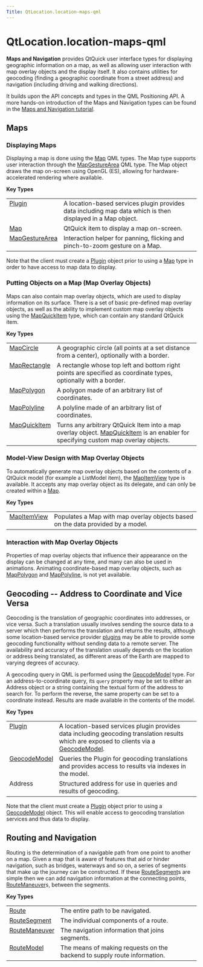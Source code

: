 ```yaml
---
Title: QtLocation.location-maps-qml
---
```


# QtLocation.location-maps-qml

<span class="subtitle"></span>
<!-- $$$location-maps-qml.html-description -->
<p><b>Maps and Navigation</b> provides QtQuick user interface types for displaying geographic information on a map, as well as allowing user interaction with map overlay objects and the display itself. It also contains utilities for geocoding (finding a geographic coordinate from a street address) and navigation (including driving and walking directions).</p>
<p>It builds upon the API concepts and types in the QML Positioning API. A more hands-on introduction of the Maps and Navigation types can be found in the <a href="QtLocation.qml-location5-maps.md">Maps and Navigation tutorial</a>.</p>
<h2 id="maps">Maps</h2>
<h3 >Displaying Maps</h3>
<p>Displaying a map is done using the <a href="QtLocation.Map.md">Map</a> QML types. The Map type supports user interaction through the <a href="QtLocation.MapGestureArea.md">MapGestureArea</a> QML type. The Map object draws the map on-screen using OpenGL (ES), allowing for hardware-accelerated rendering where available.</p>
<p><b>Key Types</b></p>
<table class="generic">
<tr valign="top"><td ><a href="QtLocation.Plugin.md">Plugin</a></td><td >A location-based services plugin provides data including map data which is then displayed in a Map object.</td></tr>
<tr valign="top"><td ><a href="QtLocation.Map.md">Map</a></td><td >QtQuick item to display a map on-screen.</td></tr>
<tr valign="top"><td ><a href="QtLocation.MapGestureArea.md">MapGestureArea</a></td><td >Interaction helper for panning, flicking and pinch-to-zoom gesture on a Map.</td></tr>
</table>
<p>Note that the client must create a <a href="QtLocation.Plugin.md">Plugin</a> object prior to using a <a href="QtLocation.Map.md">Map</a> type in order to have access to map data to display.</p>
<h3 >Putting Objects on a Map (Map Overlay Objects)</h3>
<p>Maps can also contain map overlay objects, which are used to display information on its surface. There is a set of basic pre-defined map overlay objects, as well as the ability to implement custom map overlay objects using the <a href="QtLocation.MapQuickItem.md">MapQuickItem</a> type, which can contain any standard QtQuick item.</p>
<p><b>Key Types</b></p>
<table class="generic">
<tr valign="top"><td ><a href="QtLocation.MapCircle.md">MapCircle</a></td><td >A geographic circle (all points at a set distance from a center), optionally with a border.</td></tr>
<tr valign="top"><td ><a href="QtLocation.MapRectangle.md">MapRectangle</a></td><td >A rectangle whose top left and bottom right points are specified as coordinate types, optionally with a border.</td></tr>
<tr valign="top"><td ><a href="QtLocation.MapPolygon.md">MapPolygon</a></td><td >A polygon made of an arbitrary list of coordinates.</td></tr>
<tr valign="top"><td ><a href="QtLocation.MapPolyline.md">MapPolyline</a></td><td >A polyline made of an arbitrary list of coordinates.</td></tr>
<tr valign="top"><td ><a href="QtLocation.MapQuickItem.md">MapQuickItem</a></td><td >Turns any arbitrary QtQuick Item into a map overlay object. <a href="QtLocation.MapQuickItem.md">MapQuickItem</a> is an enabler for specifying custom map overlay objects.</td></tr>
</table>
<h3 >Model-View Design with Map Overlay Objects</h3>
<p>To automatically generate map overlay objects based on the contents of a QtQuick model (for example a ListModel item), the <a href="QtLocation.MapItemView.md">MapItemView</a> type is available. It accepts any map overlay object as its delegate, and can only be created within a <a href="QtLocation.Map.md">Map</a>.</p>
<p><b>Key Types</b></p>
<table class="generic">
<tr valign="top"><td ><a href="QtLocation.MapItemView.md">MapItemView</a></td><td >Populates a Map with map overlay objects based on the data provided by a model.</td></tr>
</table>
<h3 >Interaction with Map Overlay Objects</h3>
<p>Properties of map overlay objects that influence their appearance on the display can be changed at any time, and many can also be used in animations. Animating coordinate-based map overlay objects, such as <a href="QtLocation.MapPolygon.md">MapPolygon</a> and <a href="QtLocation.MapPolyline.md">MapPolyline</a>, is not yet available.</p>
<h2 id="geocoding-address-to-coordinate-and-vice-versa">Geocoding -- Address to Coordinate and Vice Versa</h2>
<p>Geocoding is the translation of geographic coordinates into addresses, or vice versa. Such a translation usually involves sending the source data to a server which then performs the translation and returns the results, although some location-based service provider <a href="QtLocation.Plugin.md">plugins</a> may be able to provide some geocoding functionality without sending data to a remote server. The availability and accuracy of the translation usually depends on the location or address being translated, as different areas of the Earth are mapped to varying degrees of accuracy.</p>
<p>A geocoding query in QML is performed using the <a href="QtLocation.GeocodeModel.md">GeocodeModel</a> type. For an address-to-coordinate query, its <code>query</code> property may be set to either an Address object or a string containing the textual form of the address to search for. To perform the reverse, the same property can be set to a coordinate instead. Results are made available in the contents of the model.</p>
<p><b>Key Types</b></p>
<table class="generic">
<tr valign="top"><td ><a href="QtLocation.Plugin.md">Plugin</a></td><td >A location-based services plugin provides data including geocoding translation results which are exposed to clients via a <a href="QtLocation.GeocodeModel.md">GeocodeModel</a>.</td></tr>
<tr valign="top"><td ><a href="QtLocation.GeocodeModel.md">GeocodeModel</a></td><td >Queries the Plugin for geocoding translations and provides access to results via indexes in the model.</td></tr>
<tr valign="top"><td >Address</td><td >Structured address for use in queries and results of geocoding.</td></tr>
</table>
<p>Note that the client must create a <a href="QtLocation.Plugin.md">Plugin</a> object prior to using a <a href="QtLocation.GeocodeModel.md">GeocodeModel</a> object. This will enable access to geocoding translation services and thus data to display.</p>
<h2 id="routing-and-navigation">Routing and Navigation</h2>
<p>Routing is the determination of a navigable path from one point to another on a map. Given a map that is aware of features that aid or hinder navigation, such as bridges, waterways and so on, a series of segments that make up the journey can be constructed. If these <a href="QtLocation.RouteSegment.md">RouteSegment</a>s are simple then we can add navigation information at the connecting points, <a href="QtLocation.RouteManeuver.md">RouteManeuver</a>s, between the segments.</p>
<p><b>Key Types</b></p>
<table class="generic">
<tr valign="top"><td ><a href="QtLocation.Route.md">Route</a></td><td >The entire path to be navigated.</td></tr>
<tr valign="top"><td ><a href="QtLocation.RouteSegment.md">RouteSegment</a></td><td >The individual components of a route.</td></tr>
<tr valign="top"><td ><a href="QtLocation.RouteManeuver.md">RouteManeuver</a></td><td >The navigation information that joins segments.</td></tr>
<tr valign="top"><td ><a href="QtLocation.RouteModel.md">RouteModel</a></td><td >The means of making requests on the backend to supply route information.</td></tr>
</table>
<!-- @@@location-maps-qml.html -->
